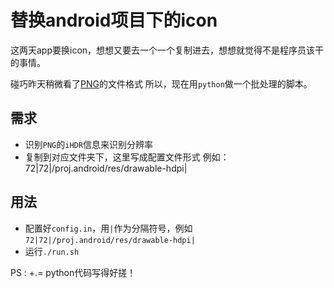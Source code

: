 替换android项目下的icon
=======================

这两天app要换icon，想想又要去一个一个复制进去，想想就觉得不是程序员该干的事情。

碰巧昨天稍微看了[PNG](http://blog.csdn.net/bisword/article/details/2777121)的文件格式
所以，现在用`python`做一个批处理的脚本。

## 需求

* 识别`PNG`的`iHDR`信息来识别分辨率
* 复制到对应文件夹下，这里写成配置文件形式
    例如：72|72|/proj.android/res/drawable-hdpi|

## 用法

* 配置好`config.in`，用`|`作为分隔符号，例如`72|72|/proj.android/res/drawable-hdpi|`
* 运行`./run.sh`


PS : +.= python代码写得好搓！
